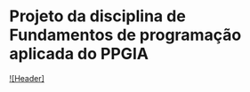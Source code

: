 # Projeto da disciplina de Fundamentos de programação aplicada do PPGIA

[![Header]](https://www.canva.com/design/DAGIaIBFf2A/5-mBq98XMkcPlOZ2Mk_88Q/edit)


